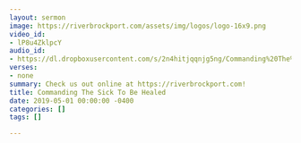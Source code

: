 ```yaml
---
layout: sermon
image: https://riverbrockport.com/assets/img/logos/logo-16x9.png
video_id:
- lP8u4ZklpcY
audio_id:
- https://dl.dropboxusercontent.com/s/2n4hitjqqnjg5ng/Commanding%20The%20Sick%20To%20Be%20Healed.mp3?dl=0
verses:
- none
summary: Check us out online at https://riverbrockport.com!
title: Commanding The Sick To Be Healed
date: 2019-05-01 00:00:00 -0400
categories: []
tags: []

---
```

